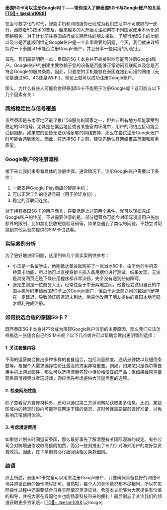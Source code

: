 **泰国5G卡可以注册Google吗？——带你深入了解泰国5G卡与Google账户的关系[[TG💪+ @esim1088](https://t.me/s/esim1088)]**

在当今数字化的时代，智能手机和网络服务已经成为我们生活中不可或缺的一部分。而随着5G技术的普及，越来越多的人开始关注如何在不同国家使用本地化的网络服务。对于计划前往泰国旅行或长期居住的朋友来说，了解当地5G卡的功能以及它是否能顺利绑定Google账户是一个非常重要的问题。今天，我们就来详细探讨一下泰国5G卡能否注册Google账户，并且分享一些实用的小贴士。

首先，我们需要明确一点：泰国的5G卡本身并不直接影响您能否注册Google账户。Google账户的创建主要依赖于您的设备是否能够正常访问互联网以及您是否符合Google的服务条款。因此，只要您的手机能够在泰国连接到可用的网络（无论是通过5G、4G还是Wi-Fi），理论上就可以成功注册Google账户。

那么，为什么有些人可能会觉得泰国5G卡不能用于注册Google呢？这可能与以下几个因素有关：

### 网络稳定性与信号覆盖

虽然泰国是东南亚地区最早推广5G服务的国家之一，但并非所有地方都能享受到稳定的5G信号。尤其是在偏远地区或者某些室内环境中，用户的网络连接可能会受到限制。如果您的设备无法获得足够的网络支持，那么在尝试注册Google账户时可能会遇到困难。因此，在选择5G卡之前，建议先确认其网络覆盖范围和服务质量。

### Google账户的注册流程

接下来让我们来看看具体的注册步骤。通常情况下，注册Google账户需要以下条件：
1. 一部支持Google Play商店的智能手机；
2. 可以正常工作的电话号码（用于验证身份）；
3. 稳定的互联网连接。

对于持有泰国5G卡的用户而言，只要满足上述前两个条件，就可以轻松完成Google账户的注册。不过需要注意的是，部分运营商可能会对国际漫游用户施加额外的限制，比如禁止接收短信验证码等。如果您遇到了类似的问题，不妨尝试切换到其他运营商提供的SIM卡试试看。

### 实际案例分析

为了更好地说明问题，这里列举几个真实案例供参考：
- 小王是一名留学生，他刚抵达曼谷就购买了一张当地5G卡。由于他的手机支持双卡功能，所以他可以直接将新卡插入备用槽位进行测试。结果发现，无论是浏览网页还是下载应用程序都非常流畅，完全没有遇到任何障碍。
- 张先生则是一位商务人士，经常往返于中泰两地之间。他曾经尝试用自己的中国手机号码申请泰国5G卡上的Google账户，但由于运营商之间的数据同步存在一定延迟，导致验证码迟迟未到达。后来他改用了朋友提供的泰国本地号码才顺利完成注册。

### 如何挑选合适的泰国5G卡？

既然泰国5G卡本身并不会成为阻碍Google账户注册的主要原因，那么我们应该怎样挑选一张适合自己的SIM卡呢？以下几点或许可以帮助您做出更明智的选择：

#### 1. 关注套餐内容
不同的运营商会推出多种多样的套餐组合，包括流量额度、通话分钟数以及短信条数等。根据个人需求选择性价比最高的方案非常重要。例如，如果您只是偶尔需要用手机上网发邮件，那么可以选择流量包较小但价格便宜的产品；但如果经常需要观看高清视频或者玩游戏，则应优先考虑提供大流量优惠的选项。

#### 2. 检查网络性能
除了查看官方宣传材料外，还可以通过第三方评测网站获取更多信息。比如，某些区域内的特定时段内可能存在网速下降的情况，这时候就需要提前做好准备，以免影响正常使用体验。

#### 3. 考虑漫游费用
如果您计划长时间逗留泰国，那么最好事先了解清楚有关国际漫游的规定。有些公司会对跨境通信收取高额附加费，而另一些则推出了专门针对海外用户的友好型资费政策。因此，在下单前务必仔细阅读相关条款细则。

### 结语

综上所述，泰国5G卡完全可以用来注册Google账户，只要确保具备良好的网络环境并遵循正确的操作流程即可。当然啦，每个人的具体情况都不尽相同，所以在实际操作过程中还需要结合自身实际情况灵活应对。希望本文能够为大家提供有价值的指导，并祝大家在异国他乡也能畅享科技带来的便利！最后别忘了关注我们的频道获取更多资讯哦~ [[TG💪+ @esim1088](https://t.me/s/esim1088) ![Image](https://i.postimg.cc/4NQfJmqS/Snipaste-2025-05-13-00-14-12.png)]